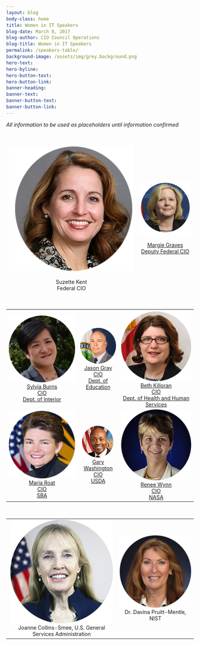 ```yaml
---
layout: blog
body-class: home
title: Women in IT Speakers
blog-date: March 8, 2017
blog-author: CIO Council Operations
blog-title: Women in IT Speakers
permalink: /speakers-table/
background-image: /assets/img/grey.background.png
hero-text:  
hero-byline:
hero-button-text: 
hero-button-link: 
banner-heading: 
banner-text: 
banner-button-text: 
banner-button-link: 
---
```


<p><em>All information to be used as placeholders until information confirmed</em></p>

<table style="border:hidden;">
  <tr style="border:hidden;">
    <td><center><img src="/assets/img/event.winit.SuzetteKent_website.png"></center><br><center>Suzette Kent <br> Federal CIO</center></td>
    <td><center><img src="/assets/img/event.winit.MargieGraves_circle.png"></center><br><center><a href="https://www.cio.gov/about/members-and-leadership/margie-graves/">Margie Graves<br> Deputy Federal CIO</a></center></td><br>
  </tr>
</table>

<br>

<table style="border:hidden;">
  <tr style="text-align:center;">
    <td><img src="/assets/img/event.winit.sylviaburns_circle.png"><br><center><a href="https://www.cio.gov/about/members-and-leadership/ms-sylvia-burns/">Sylvia Burns <br> CIO <br> Dept. of Interior</a></center></td>
    <td><img src="/assets/img/event.winit.JasonGray_circle.png"--><br><center><a href="https://www.cio.gov/about/members-and-leadership/mr-jason-gray/">Jason Gray <br> CIO <br> Dept. of Education</a></center></td>
    <td><img src="/assets/img/event.winit.beth-killoran_circle.png"><br><center><a href="https://www.cio.gov/about/members-and-leadership/ms-beth-anne-killoran/">Beth Killoran <br> CIO <br> Dept. of Health and Human Services</a></center></td>
  </tr>
  <tr style="text-align:center;">
    <td><img src="/assets/img/event.winit.maria-roat_circle.png"><br><center><a href="https://www.cio.gov/about/members-and-leadership/ms-maria-roat/">Maria Roat <br> CIO <br> SBA</a></center></td>
    <td><img src="/assets/img/event.winit.gary_washington_circle.png"><br><center><a href="https://www.cio.gov/about/members-and-leadership/washington-gary/">Gary Washington <br> CIO <br> USDA</a></center></td>
    <td><img src="/assets/img/event.winit.renee-wynn_circle.png"><br><center><a href="https://www.cio.gov/about/members-and-leadership/ms-renee-wynn/">Renee Wynn <br> CIO <br> NASA</a></center></td>
  </tr>
</table>

<br>

<table align="center">
<tr style="text-align:center;">
  <td><img src="/assets/img/event.winit.JoanneCollinsSmee_original.png"><br><center>Joanne Collins-Smee, U.S. General Services Administration</center></td>
  <td style="align:center"><img src="/assets/img/event.davina_pruitt-mentl_circle.png"><br>Dr. Davina Pruitt-Mentle, NIST</td>
</tr>
</table>
